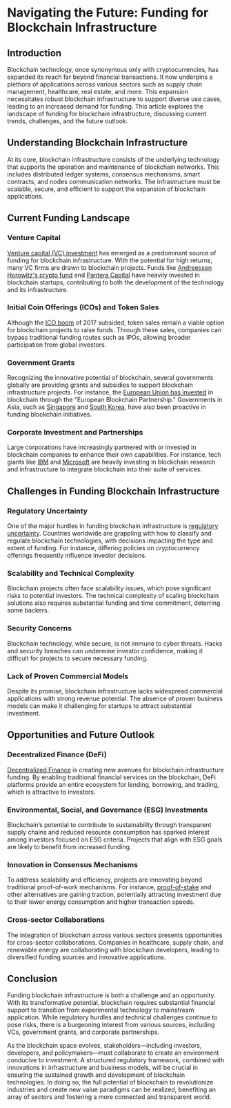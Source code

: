 # Navigating the Future: Funding for Blockchain Infrastructure

## Introduction

Blockchain technology, once synonymous only with cryptocurrencies, has expanded its reach far beyond financial transactions. It now underpins a plethora of applications across various sectors such as supply chain management, healthcare, real estate, and more. This expansion necessitates robust blockchain infrastructure to support diverse use cases, leading to an increased demand for funding. This article explores the landscape of funding for blockchain infrastructure, discussing current trends, challenges, and the future outlook.

## Understanding Blockchain Infrastructure

At its core, blockchain infrastructure consists of the underlying technology that supports the operation and maintenance of blockchain networks. This includes distributed ledger systems, consensus mechanisms, smart contracts, and nodes communication networks. The infrastructure must be scalable, secure, and efficient to support the expansion of blockchain applications. 

## Current Funding Landscape

### Venture Capital

[Venture capital (VC) investment](https://www.crunchbase.com/hub/vc-backed-blockchain-companies) has emerged as a predominant source of funding for blockchain infrastructure. With the potential for high returns, many VC firms are drawn to blockchain projects. Funds like [Andreessen Horowitz's crypto fund](https://a16zcrypto.com/) and [Pantera Capital](https://www.panteracapital.com/) have heavily invested in blockchain startups, contributing to both the development of the technology and its infrastructure.

### Initial Coin Offerings (ICOs) and Token Sales

Although the [ICO boom](https://www.investopedia.com/tech/what-happened-cryptocurrency-icos/) of 2017 subsided, token sales remain a viable option for blockchain projects to raise funds. Through these sales, companies can bypass traditional funding routes such as IPOs, allowing broader participation from global investors.

### Government Grants

Recognizing the innovative potential of blockchain, several governments globally are providing grants and subsidies to support blockchain infrastructure projects. For instance, the [European Union has invested](https://ec.europa.eu/digital-strategy/our-policies/european-blockchain-partnership_en) in blockchain through the "European Blockchain Partnership." Governments in Asia, such as [Singapore](https://www.mas.gov.sg/development/fintech) and [South Korea](https://www.korea.net/), have also been proactive in funding blockchain initiatives.

### Corporate Investment and Partnerships

Large corporations have increasingly partnered with or invested in blockchain companies to enhance their own capabilities. For instance, tech giants like [IBM](https://www.ibm.com/blockchain) and [Microsoft](https://azure.microsoft.com/en-us/solutions/blockchain/) are heavily investing in blockchain research and infrastructure to integrate blockchain into their suite of services.

## Challenges in Funding Blockchain Infrastructure

### Regulatory Uncertainty

One of the major hurdles in funding blockchain infrastructure is [regulatory uncertainty](https://www.ey.com/en_gl/blockchain/the-impact-of-blockchain-technology-on-capital-markets). Countries worldwide are grappling with how to classify and regulate blockchain technologies, with decisions impacting the type and extent of funding. For instance, differing policies on cryptocurrency offerings frequently influence investor decisions.

### Scalability and Technical Complexity

Blockchain projects often face scalability issues, which pose significant risks to potential investors. The technical complexity of scaling blockchain solutions also requires substantial funding and time commitment, deterring some backers.

### Security Concerns

Blockchain technology, while secure, is not immune to cyber threats. Hacks and security breaches can undermine investor confidence, making it difficult for projects to secure necessary funding.

### Lack of Proven Commercial Models

Despite its promise, blockchain infrastructure lacks widespread commercial applications with strong revenue potential. The absence of proven business models can make it challenging for startups to attract substantial investment.

## Opportunities and Future Outlook

### Decentralized Finance (DeFi)

[Decentralized Finance](https://ethereum.org/en/defi/) is creating new avenues for blockchain infrastructure funding. By enabling traditional financial services on the blockchain, DeFi platforms provide an entire ecosystem for lending, borrowing, and trading, which is attractive to investors.

### Environmental, Social, and Governance (ESG) Investments

Blockchain’s potential to contribute to sustainability through transparent supply chains and reduced resource consumption has sparked interest among investors focused on ESG criteria. Projects that align with ESG goals are likely to benefit from increased funding.

### Innovation in Consensus Mechanisms

To address scalability and efficiency, projects are innovating beyond traditional proof-of-work mechanisms. For instance, [proof-of-stake](https://ethereum.org/en/developers/docs/consensus-mechanisms/pos/) and other alternatives are gaining traction, potentially attracting investment due to their lower energy consumption and higher transaction speeds.

### Cross-sector Collaborations

The integration of blockchain across various sectors presents opportunities for cross-sector collaborations. Companies in healthcare, supply chain, and renewable energy are collaborating with blockchain developers, leading to diversified funding sources and innovative applications.

## Conclusion

Funding blockchain infrastructure is both a challenge and an opportunity. With its transformative potential, blockchain requires substantial financial support to transition from experimental technology to mainstream application. While regulatory hurdles and technical challenges continue to pose risks, there is a burgeoning interest from various sources, including VCs, government grants, and corporate partnerships.

As the blockchain space evolves, stakeholders—including investors, developers, and policymakers—must collaborate to create an environment conducive to investment. A structured regulatory framework, combined with innovations in infrastructure and business models, will be crucial in ensuring the sustained growth and development of blockchain technologies. In doing so, the full potential of blockchain to revolutionize industries and create new value paradigms can be realized, benefiting an array of sectors and fostering a more connected and transparent world.
